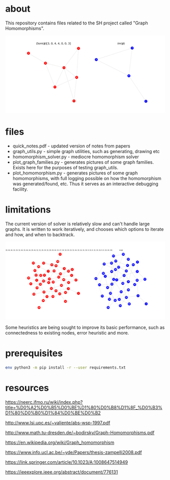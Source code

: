 # about

This repository contains files related to the SH project called "Graph Homomorphisms".

![homomorphism](/images/homomorphism.png)

# files

* quick_notes.pdf - updated version of notes from papers
* graph_utils.py - simple graph utilities, such as generating, drawing etc
* homomorphism_solver.py - mediocre homomorphism solver
* plot_graph_families.py - generates pictures of some graph families. Exists here for the purposes of testing graph_utils.
* plot_homomorphism.py - generates pictures of some graph homomorphisms, with full logging possible on how the homomorphism was generated/found, etc. Thus it serves as an interactive debugging facility.

# limitations

The current version of solver is relatively slow and can't handle large graphs. It is written to work iteratively, and chooses which options to iterate and how, and when to backtrack.

![homomorphism-18](/images/homomorphism-45.png)

Some heuristics are being sought to improve its basic performance, such as connectedness to existing nodes, error heuristic and more.

# prerequisites

```bash
env python3 -m pip install -r --user requirements.txt
```

# resources

https://neerc.ifmo.ru/wiki/index.php?title=%D0%A2%D0%B5%D0%BE%D1%80%D0%B8%D1%8F_%D0%B3%D1%80%D0%B0%D1%84%D0%BE%D0%B2

http://www.lsi.upc.es/~valiente/abs-wsp-1997.pdf

http://www.math.tu-dresden.de/~bodirsky/Graph-Homomorphisms.pdf

https://en.wikipedia.org/wiki/Graph_homomorphism

https://www.info.ucl.ac.be/~yde/Papers/thesis-zampelli2008.pdf

https://link.springer.com/article/10.1023/A:1008647514949

https://ieeexplore.ieee.org/abstract/document/776131